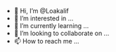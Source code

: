 - 👋 Hi, I’m @Loakalif
- 👀 I’m interested in ...
- 🌱 I’m currently learning ...
- 💞️ I’m looking to collaborate on ...
- 📫 How to reach me ...

<!---
Loakalif/Loakalif is a ✨ special ✨ repository because its `README.md` (this file) appears on your GitHub profile.
You can click the Preview link to take a look at your changes.
--->
